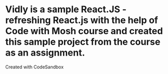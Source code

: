 # Vidly is a sample React.JS - refreshing React.js with the help of Code with Mosh course and created this sample project from the course as an assignment.
Created with CodeSandbox

